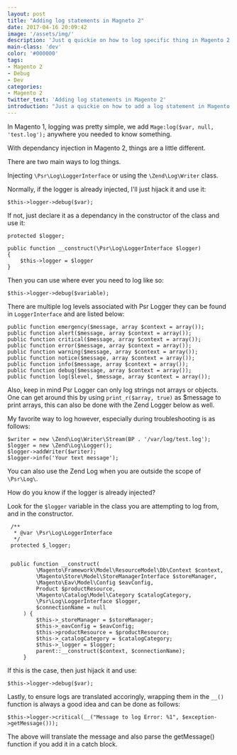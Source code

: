 ```yaml
---
layout: post
title: "Adding log statements in Magneto 2"
date: 2017-04-16 20:09:42
image: '/assets/img/'
description: 'Just q quickie on how to log specific thing in Magento 2'
main-class: 'dev'
color: '#000000'
tags:
- Magento 2
- Debug
- Dev
categories:
- Magento 2
twitter_text: 'Adding log statements in Magento 2'
introduction: "Just a quickie on how to add a log statement in Magento 2"
---
```


In Magento 1, logging was pretty simple, we add `Mage:log($var, null, 'test.log');` anywhere you needed to know something.

With dependancy injection in Magento 2, things are a little different. 

There are two main ways to log things.

Injecting `\Psr\Log\LoggerInterface` or using the `\Zend\Log\Writer` class.

Normally, if the logger is already injected, I'll just hijack it and use it:

```
$this->logger->debug($var);
```

If not, just declare it as a dependancy in the constructor of the class and use it:

```
protected $logger;

public function __construct(\Psr\Log\LoggerInterface $logger)
{
    $this->logger = $logger
}
```

Then you can use where ever you need to log like so:

```
$this->logger->debug($variable);
```

There are multiple log levels associated with Psr Logger they can be found in `LoggerInterface` and are listed below:

```
public function emergency($message, array $context = array());
public function alert($message, array $context = array());
public function critical($message, array $context = array());
public function error($message, array $context = array());
public function warning($message, array $context = array());
public function notice($message, array $context = array());
public function info($message, array $context = array());
public function debug($message, array $context = array());
public function log($level, $message, array $context = array());
```

Also, keep in mind Psr Logger can only log strings not arrays or objects. One can get around this by using `print_r($array, true)` as $message to print arrays, this can also be done with the Zend Logger below as well.


My favorite way to log however, especially during troubleshooting is as follows:


```
$writer = new \Zend\Log\Writer\Stream(BP . '/var/log/test.log');
$logger = new \Zend\Log\Logger();
$logger->addWriter($writer);
$logger->info('Your text message');
```
You can also use the Zend Log when you are outside the scope of `\Psr\Log\`.

How do you know if the logger is already injected?

Look for the `$logger` variable in the class you are attempting to log from, and in the constructor.

```
 /**
  * @var \Psr\Log\LoggerInterface
  */
 protected $_logger;


 public function __construct(
         \Magento\Framework\Model\ResourceModel\Db\Context $context,
         \Magento\Store\Model\StoreManagerInterface $storeManager,
         \Magento\Eav\Model\Config $eavConfig,
         Product $productResource,
         \Magento\Catalog\Model\Category $catalogCategory,
         \Psr\Log\LoggerInterface $logger,
         $connectionName = null
     ) {
         $this->_storeManager = $storeManager;
         $this->_eavConfig = $eavConfig;
         $this->productResource = $productResource;
         $this->_catalogCategory = $catalogCategory;
         $this->_logger = $logger;
         parent::__construct($context, $connectionName);
     }
```

If this is the case, then just hijack it and use: 

```
$this->logger->debug($var);
```

Lastly, to ensure logs are translated accoringly, wrapping them in the `__()` function is always a good idea and can be done as follows:

```
$this->logger->critical(__("Message to log Error: %1", $exception->getMessage()));
```

The above will translate the message and also parse the getMessage() function if you add it in a catch block.
